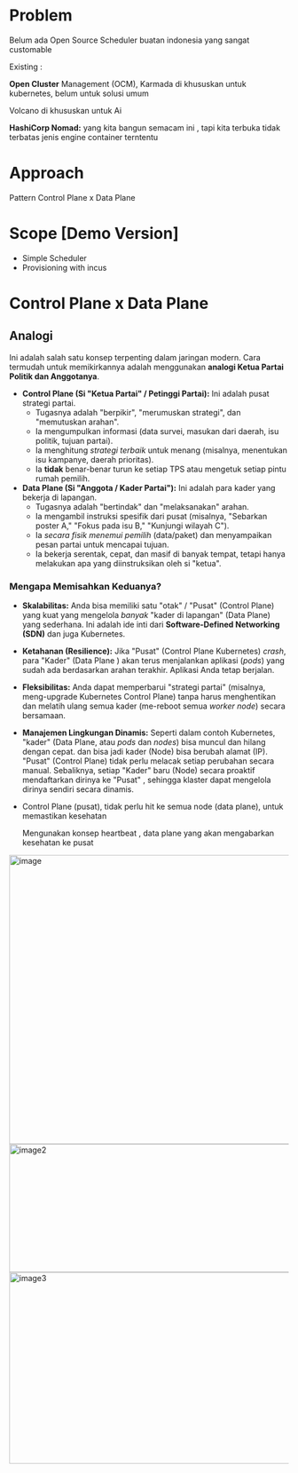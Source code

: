 # Problem

Belum ada Open Source Scheduler buatan indonesia yang sangat customable

Existing : 

**Open Cluster** Management (OCM), Karmada di khususkan untuk kubernetes, belum untuk solusi umum

Volcano di khususkan untuk Ai

**HashiCorp Nomad:** yang kita bangun semacam ini , tapi kita terbuka tidak terbatas jenis engine  container terntentu

# Approach

Pattern Control Plane x Data Plane

# Scope [Demo Version]

- Simple Scheduler
- Provisioning with incus

# Control Plane x Data Plane

## Analogi

Ini adalah salah satu konsep terpenting dalam jaringan modern. Cara termudah untuk memikirkannya adalah menggunakan **analogi Ketua Partai Politik dan Anggotanya**.

- **Control Plane (Si "Ketua Partai" / Petinggi Partai):** Ini adalah pusat strategi partai.
    - Tugasnya adalah "berpikir", "merumuskan strategi", dan "memutuskan arahan".
    - Ia mengumpulkan informasi (data survei, masukan dari daerah, isu politik, tujuan partai).
    - Ia menghitung *strategi terbaik* untuk menang (misalnya, menentukan isu kampanye, daerah prioritas).
    - Ia **tidak** benar-benar turun ke setiap TPS atau mengetuk setiap pintu rumah pemilih.
- **Data Plane (Si "Anggota / Kader Partai"):** Ini adalah para kader yang bekerja di lapangan.
    - Tugasnya adalah "bertindak" dan "melaksanakan" arahan.
    - Ia mengambil instruksi spesifik dari pusat (misalnya, "Sebarkan poster A," "Fokus pada isu B," "Kunjungi wilayah C").
    - Ia *secara fisik menemui pemilih* (data/paket) dan menyampaikan pesan partai untuk mencapai tujuan.
    - Ia bekerja serentak, cepat, dan masif di banyak tempat, tetapi hanya melakukan apa yang diinstruksikan oleh si "ketua".

### Mengapa Memisahkan Keduanya?

- **Skalabilitas:** Anda bisa memiliki satu "otak" / "Pusat" (Control Plane) yang kuat yang mengelola *banyak* "kader di lapangan" (Data Plane) yang sederhana. Ini adalah ide inti dari **Software-Defined Networking (SDN)** dan juga Kubernetes.
- **Ketahanan (Resilience):** Jika "Pusat" (Control Plane Kubernetes) *crash*, para "Kader" (Data Plane ) akan terus menjalankan aplikasi (*pods*) yang sudah ada berdasarkan arahan terakhir. Aplikasi Anda tetap berjalan.
- **Fleksibilitas:** Anda dapat memperbarui "strategi partai" (misalnya, meng-upgrade Kubernetes Control Plane) tanpa harus menghentikan dan melatih ulang semua kader (me-reboot semua *worker node*) secara bersamaan.
- **Manajemen Lingkungan Dinamis:** Seperti dalam contoh Kubernetes, "kader" (Data Plane, atau *pods* dan *nodes*) bisa muncul dan hilang dengan cepat. dan bisa jadi kader (Node) bisa berubah alamat (IP). "Pusat" (Control Plane) tidak perlu melacak setiap perubahan secara manual. Sebaliknya, setiap "Kader" baru (Node) secara proaktif mendaftarkan dirinya ke "Pusat" , sehingga klaster dapat mengelola dirinya sendiri secara dinamis.
- Control Plane (pusat), tidak perlu hit ke semua node (data plane), untuk memastikan kesehatan
    
    Mengunakan konsep heartbeat , data plane yang akan mengabarkan kesehatan ke pusat

<img width="999" height="521" alt="image" src="https://github.com/user-attachments/assets/d26cad68-f52f-4e6d-8bb8-907a48d2f963" />
<img width="771" height="231" alt="image2" src="https://github.com/user-attachments/assets/00d6432d-9e93-470d-bf25-f45a85332734" />
<img width="803" height="345" alt="image3" src="https://github.com/user-attachments/assets/3188ba14-b49a-49d4-a1cf-a267e7ac0f2c" />
